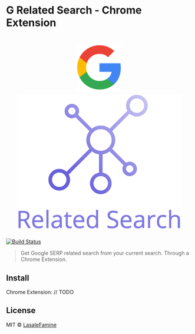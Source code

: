 # G Related Search - Chrome Extension
<h1 align="center">
	<div>
		<img style="max-width: 100%" src="https://github.com/LasaleFamine/g-related-search-ext/blob/master/src/img/g-logo.png?raw=true" alt="Google Related Search"/>
	</div>
	<div>
    <img style="max-width: 100%" src="https://github.com/LasaleFamine/g-related-search-ext/blob/master/src/img/related-search.png?raw=true" alt="Google Related Search"/>
	<div>
</h1>

[![Build Status](https://travis-ci.org/LasaleFamine/g-related-search-ext.svg?branch=master)](https://travis-ci.org/LasaleFamine/g-related-search-ext)

> Get Google SERP related search from your current search. Through a Chrome Extension.

<!-- TODO: gif -->
## Install

Chrome Extension: // TODO

## License

MIT © [LasaleFamine](https://godev.space)
